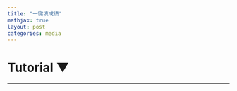 ```yaml
---
title: "一键填成绩"
mathjax: true
layout: post
categories: media
---
```


<div id="wrapper">
    <!-- Collapsible Tutorial Section -->
        <div id="tutorial-section">
        <div id="tutorial-header" onclick="toggleTutorial()">
            <h1>Tutorial <span id="triangle">&#9660;</span></h1>
        </div>
        <div id="tutorial-content" style="display: none;">
            <h1>Using the Automated Score Entry System</h1>

            <h2>Purpose:</h2>
            <p>This system is designed for efficient management of student scores, allowing for easy organization of names and scores, conversion of TOEFL scores to GPA, and use of preset class lists.</p>

            <h2>Step-by-Step Guide:</h2>

            <h3>Entering Data:</h3>
            <ol>
                <li>In the "Class List" textbox, enter the names of students, one per line.</li>
                <li>In the "Score List" textbox, input the student names followed by their scores, separated by a space. Each entry should be on a new line.</li>
            </ol>
            <div class="tip">
                <strong>Tip:</strong> The format should be like this:
                <pre><code>
            John 85
            Jane 90
                </code></pre>
            </div>

            <h3>Using Preset Class Lists:</h3>
            <p>Click on one of the preset buttons (e.g., ESL Lion, ESL Dragon) to load a predefined list of student names into the "Class List" textbox.</p>

            <h3>Generating the Student Scores List:</h3>
            <ol>
                <li>Select from the function buttons:
                    <ul>
                        <li><strong>Organize Names and Scores:</strong> Organizes scores according to the class list and identifies missing scores.</li>
                        <li><strong>Convert TOEFL to GPA:</strong> Converts TOEFL scores to a GPA format for each student.</li>
                    </ul>
                </li>
                <li>A list in the format <code>const studentScores = [...];</code> is generated after clicking a button.</li>
            </ol>

            <h3>Accessing Google Chrome's Console:</h3>
            <p>Instructions on how to open and use the Chrome Developer Console.</p>
            <ol>
                <!-- Existing steps to access the console -->
                           <p>If you're unfamiliar with the Chrome Developer Console, it's a tool built right into Chrome that developers use to debug their websites. Here's how to open it:</p>
            <ol>
                <li>Right-click on any part of a webpage.</li>
                <li>From the context menu, select "Inspect" or "Inspect Element".</li>
                <li>A window will pop up at the bottom or side of your screen. From the top menu of this window, select "Console".</li>
            </ol>
            <p><strong>Congratulations!</strong> You've accessed the console.</p>

            </ol>

            <h3>Pasting the Data into ThinkWave:</h3>
            <ol>
                <li>Copy the generated list and accompanying code.</li>
                <li>Paste both into the console and press Enter.</li>
                <li>The scores are automatically filled into ThinkWave.</li>
            </ol>
            <div class="note">
                <strong>Note:</strong> Ensure you are on the ThinkWave webpage when pasting the data and code.
            </div>

            <h3>Copying Data to Clipboard:</h3>
            <p>The system now automatically copies the generated data to the clipboard for easy pasting.</p>

            <h3>Error Handling:</h3>
            <p>The system includes error handling for the TOEFL to GPA conversion, ensuring data integrity.</p>
            ---
        </div>
    </div>

    <!-- Preset Class Names Section -->
    <div id="class-presets">
        <!-- Buttons to load preset class names into the class list textarea -->
        <button onclick="loadClassList('class2027Dragon')">2027 Dragon</button>
        <button onclick="loadClassList('class2027Lion')">2027 Lion</button>
        <button onclick="loadClassList('2026Kylin')">2026 Kylin</button>
        <button onclick="loadClassList('2026Rosefinch')">2026 Rosefinch</button>
        <button onclick="loadClassList('2026Phoenix')">2026 Phoenix</button>
        <button onclick="loadClassList('S1')">TOEFL S1</button>
        <button onclick="loadClassList('S2')">TOEFL S2</button>
    </div>

    <textarea id="class-list" placeholder="If you want to reorder the scores, enter student names separated by a newline"></textarea>
    <textarea id="score-list" placeholder="Paste students and scores here"></textarea>

    <!-- Function Buttons -->
    <div id="function-buttons">
        <button id="organizeButton">Organize Names and Scores</button>
        <button id="convertButton">Convert TOEFL to GPA</button>
    </div>

    <!-- New Output Text Area for CSV -->
    <textarea id="csv-output" placeholder="Copy and convert to a table at tableconvert.com/csv-to-html" readonly></textarea>
    


    <!-- Output Area -->
    <div id="output-area">
        <!-- Placeholder for success message -->
        <div id="output-message"></div>
    </div>
   
</div>

<script>

document.addEventListener("DOMContentLoaded", function() {
    document.getElementById('organizeButton').addEventListener('click', organizeNamesAndScores);
    document.getElementById('convertButton').addEventListener('click', convertTOEFLtoGPA);
});

function processScoresAndGenerateOutput(scoresWithName) {
    // Counters for present and missing scores
    let scoresPresent = 0;
    let scoresMissing = 0;

    // Generate CSV data and studentScores list
    const csvData = scoresWithName.map(([name, score]) => {
        if (score !== "M") {
            scoresPresent++;
            return `${name},${score}`;
        } else {
            scoresMissing++;
            return `${name},"M"`;
        }
    }).join('\n');
    
    // Format the studentScores list for the autofill code, including quotes around non-numerical values
    const studentScoresList = scoresWithName.map(([name, score]) => isNaN(score) ? `"${score}"` : score);
    const studentScores = `const studentScores = ["This is extracted studentScores", ${studentScoresList.join(', ')}];`;

    // Copy to clipboard
    // const codeToCopy = `${studentScores}\n${autofillCode}`;
    const codeToCopy = `const studentScores = [${studentScores.join(', ')}];\n${autofillCode}`;
    copyToClipboard(codeToCopy);

    // Update the output area
    document.getElementById('csv-output').value = csvData;
    document.getElementById('output-message').textContent = `Operation successful. ${scoresPresent} scores present, ${scoresMissing} missing. List and autofill code copied to clipboard.`;
}

function organizeNamesAndScores() {
    const scoresWithName = extractRawScoresWithName();
    let processedScores;
    const classList = document.getElementById("class-list").value.trim().split("\n").filter(Boolean);

    if (classList.length > 0) {
        // If there are names in the class list, use them to reorder and identify missing scores
        const scoresMap = new Map(scoresWithName.map(([name, score]) => [name.toLowerCase(), score]));
        processedScores = classList.map(studentName => {
            const score = scoresMap.get(studentName.toLowerCase());
            return score ? [studentName, score] : [studentName, '"M"'];
        });
    } else {
        // If class list is empty, use the scores as they are
        processedScores = scoresWithName;
    }

    // Format into CSV and generate studentScores list
    const csvData = formatToCSV(processedScores);
    document.getElementById('csv-output').value = csvData;
    generateStudentScoresList(processedScores);
    document.getElementById('output-message').textContent = 
        `Organized names and scores. Data copied to clipboard.`;
}

function extractRawScoresWithName() {
    const scoreListRaw = document.getElementById("score-list").value.split("\n");
    const scores = [];
    for (let entry of scoreListRaw) {
        let parts;
        if (entry.includes("\t")) {
            parts = entry.split("\t");
        } else {
            // Split at the last space
            const lastSpaceIndex = entry.lastIndexOf(" ");
            parts = [entry.substring(0, lastSpaceIndex), entry.substring(lastSpaceIndex + 1)];
        }

        if (parts.length < 2) continue;
        let [name, score] = parts;

        score = getNumericValueOrOriginal(score);
        scores.push([name, score]);
    }
    return scores;
}

function generateStudentScoresList(scoresWithName) {
    // Prepare the scores, adding quotes if the score is "M"
    const studentScores = scoresWithName.map(([name, score]) => score !== '"M"' ? score : '"M"');
    const formattedScores = `["This is extracted studentScores", ${studentScores.join(', ')}]`;
    
    // Generate the autofill code
    // const codeToCopy = `${formattedScores};\n${autofillCode}`;
    const codeToCopy = `const studentScores = [${studentScores.join(', ')}];\n${autofillCode}`;
    copyToClipboard(codeToCopy);
}

function formatToCSV(scoresWithName) {
    // CSV generation for display
    return scoresWithName.map(([name, score]) => `${name},${score}`).join('\n');
}

function copyToClipboard(text) {
    if (navigator.clipboard) {
        navigator.clipboard.writeText(text).then(function() {
            console.log('Copying to clipboard was successful!');
        }, function(err) {
            console.error('Could not copy text: ', err);
        });
    } else {
        // Clipboard API not available, provide a fallback to copy manually
        const textArea = document.createElement('textarea');
        textArea.value = text;
        document.body.appendChild(textArea);
        textArea.focus();
        textArea.select();
        try {
            document.execCommand('copy');
            console.log('Fallback: Copying text command was successful');
        } catch (err) {
            console.error('Fallback: Oops, unable to copy', err);
        }
        document.body.removeChild(textArea);
    }
}

// Define the autofill code to be copied to the clipboard
const autofillCode = `
(function(studentScores) {
    // Autofill code for ThinkWave
    // Select only input fields that are for grades
    const scoreInputFields = document.querySelectorAll('input[name*="-grade"][type="text"]');
    for (let i = 0; i < scoreInputFields.length; i++) {
        const inputField = scoreInputFields[i];
        if (inputField && studentScores[i] !== undefined) {
            inputField.value = studentScores[i];
            inputField.dispatchEvent(new Event('input', { 'bubbles': true }));
        }
    }
})(studentScores); // Immediately invoke the function with studentScores
true;
`;


//Extracts the numeric part from a string. If the string does not contain a numeric value, it returns the original string. Useful for parsing mixed-type data.
function getNumericValueOrOriginal(str) {
    if (typeof str !== "string") return str;  // Safety check

    const numericValue = str.match(/\d+(\.\d+)?/);
    if (numericValue) {
        return numericValue[0];
    }
    return str;
}

function convertTOEFLtoGPA() {
    const scoresWithName = extractRawScoresWithName();
    const classList = document.getElementById("class-list").value.trim().split("\n").filter(Boolean);
    let conversionErrors = [];
    let convertedScoresMap = new Map();

    // Convert each score and store in a map with lowercase name for case-insensitive matching
    scoresWithName.forEach(([name, score]) => {
        const convertedScore = toeflToGPA(score);
        if (typeof convertedScore === 'string' && convertedScore.startsWith('Error')) {
            conversionErrors.push(`${name}: ${convertedScore}`);
            convertedScoresMap.set(name.toLowerCase(), '"M"'); // Mark as missing if there's an error
        } else {
            convertedScoresMap.set(name.toLowerCase(), convertedScore);
        }
    });

    let processedScores;

    // Check if a class list is provided
    if (classList.length > 0) {
        // Use the class list to reorder and identify missing scores
        processedScores = classList.map(studentName => {
            const score = convertedScoresMap.get(studentName.toLowerCase());
            return score ? [studentName, score] : [studentName, '"M"']; // Mark as missing if not found in the map
        });
    } else {
        // If class list is empty, use the original names with converted scores
        processedScores = scoresWithName.map(([name, _]) => {
            const score = convertedScoresMap.get(name.toLowerCase());
            return [name, score];
        });
    }

    // Update the output textarea and copy to clipboard only if there are no errors
    if (conversionErrors.length === 0) {
        const csvData = formatToCSV(processedScores); 
        document.getElementById('csv-output').value = csvData;
        generateStudentScoresList(processedScores);
        document.getElementById('output-message').textContent = "Converted TOEFL to GPA. Data copied to clipboard.";
    } else {
        // Display the conversion errors
        document.getElementById('output-message').textContent = "Error: Unable to convert some TOEFL scores. " +
            "Please ensure all scores are numeric and within the valid range.";
        document.getElementById('csv-output').value = conversionErrors.join('\n');
    }
}

function toeflToGPA(scoreInput) {
    const score = parseFloat(scoreInput);

     console.log(`Converted input '${scoreInput}' to number: ${score}`); // For debugging
    
     if (isNaN(score) || score < 0 || score > 30) {
        return 'Error: TOEFL score out of range (0-30).'; // Indicate an invalid score was provided
    }

    // if (score < 7) return 55;
    // else if (score == 7) return 60;
    // else if (score == 8) return 62.5;
    // else if (score == 9) return 65;
    // else if (score == 10) return 67.5;
    // else if (score == 11) return 70;
    // else if (score == 12) return 72.5;
    // else if (score == 13) return 75;
    // else if (score == 14) return 77.5;
    // else if (score == 15) return 80;
    // else if (score == 16) return 82.14;
    // else if (score == 17) return 84.28;
    // else if (score == 18) return 86.42;
    // else if (score == 19) return 88.56;
    // else if (score == 20) return 90.7;
    // else if (score == 21) return 92.84;
    // else if (score == 22) return 94.98;
    // else if (score >= 23) return 95;

    if (score >= 28) return 100; // Exceptional listening skills (A+)
    else if (score >= 25) return 97; // Very strong listening skills (A)
    else if (score >= 22) return 94; // Strong listening skills (A-)
    else if (score >= 19) return 90; // Good listening skills, above average (B+)
    else if (score >= 17) return 89; // Slightly above average proficiency (B)
    else if (score >= 14) return 85; // Average proficiency (B-)
    else if (score >= 11) return 80; // Slightly below average proficiency (C+)
    else if (score >= 6) return 75; // Below average proficiency, needs improvement (C)
    else if (score >= 3) return 65; // Significantly below average, considerable improvement needed (C-)
    else if (score >= 1) return 60; // D
    else return 55;
    // If score does not meet any condition, return an error message
    // If score does not meet any condition, return an error message
    return 'Error: Conversion Error';
}

function wrapStrings(arr) {
    return arr.map(item => {
        if (isNaN(item) && typeof item === 'string' && !item.startsWith('"')) {
            return `"${item}"`;
        }
        return item;
    });
}

// New functions for the updated interface
function toggleTutorial() {
    var content = document.getElementById('tutorial-content');
    var triangle = document.getElementById('triangle');
    if (content.style.display === 'none') {
        content.style.display = 'block';
        triangle.innerHTML = '&#9650;';
    } else {
        content.style.display = 'none';
        triangle.innerHTML = '&#9660;';
    }
}

function loadClassList(preset) {
    var classListTextArea = document.getElementById('class-list');
    // Define presets
    var presets = {
    'class2027Dragon':"Melody\nAmanda\nHarry\nSky\nEmily\nAlexander\nJimmy\nTrinity\nHoward\nHanbo\nGloria\nCordelia",
    'class2027Lion':"KevinCai\nAngela\nClara\nJarvis\nRachel\nDorcas\nBianca\nJerry\nNina\nBill\nYukiWu\nSelina\nYukiYu\nTracy",
    '2026Kylin': "Fielder\nLeon\nCicily\nSeanna\nRegina\nTom\nSteven\nMartin\nJason\nSelina\nCarol\nRaymond\nVicky\nBobby\nVictoria",
    '2026Rosefinch': "Eric\nJoe\nZao\nClaire\nIsaiah\nKevin\nLauren\nWesley\nTina\nCamilia\nMichael\nJoyce\nAlice\nTomZhang\nAndy",
    '2026Phoenix': "Sword\nKarl\nAugust\nRichard\nMike\nJenny\nMeredith\nKeven\nGeorge\nMason",
    'S2':                      
    "Karl\nZao\nMartin\nJoyce\nFielder\nSword\nKeven\nJenny\nLauren\nMike\nKevin\nJoe\nEric\nAndy\nTom\nMeredith\nAugust\nRichard\nCamilia\nWesley\nRaymond\nJason\nSteven\nGeorge\nIsaiah\nLeon\nSeanna\nBobby\nMichael\nRegina\nCarol\nVicky\nVictoria\nAlice\nSelina\nTina\nCicily\nMason\nClaire\nTomZhang",
    'S1': 
    "Melody\nAmanda\nHarry\nSky\nEmily\nIsabella\nAlexander\nJimmy\nBetty\nTrinity\nYukiWu\nHanbo\nStanley\nGloria\nKevinCai\nAngela\nClara\nJarvis\nRachel\nDorcas\nBianca\nJerry\nNina\nBill\nSelina\nYukiYu\nTracy\nCordelia\nHoward"
    };

    // Load the preset class list into the textarea
    classListTextArea.value = presets[preset] || "Preset not found";
}

</script>

<style>
    #class-list, #score-list {
        box-sizing: border-box; /* Include padding and borders in the element's total width and height */
        width: 48%; /* Adjust width to allow for two side by side with some space in between */
        height: 450px;
        margin-bottom: 10px;
        resize: vertical;
        display: inline-block; /* Display side-by-side */
        vertical-align: top; /* Align to top if they are different heights */
    }

    #class-presets {
        display: flex;
        justify-content: space-around; /* Spreads items evenly with space around them */
        flex-wrap: wrap;
        margin-bottom: 10px;
    }

    #class-presets button {
        flex: 1; /* Each button will grow to fill the space */
        margin: 0 10px; /* Give some space between buttons */
        text-align: center; /* Center button text */
    }

    #function-buttons {
        display: flex;
        flex-direction: column;
        align-items: flex-start;
        gap: 10px;
    }

    #wrapper {
        max-width: 800px; /* Maximum width of the wrapper */
        margin: auto; /* Center the wrapper */
    }

    @media (max-width: 768px) {
        #class-list, #score-list {
            width: 100%; /* Full width on smaller screens */
        }

        #class-presets {
            justify-content: center;
        }

        #class-presets button {
            margin: 5px; /* Smaller margin on smaller screens */
        }
    }

    #csv-output {
    width: 96%; /* Adjust as needed */
    height: 450px; /* Adjust as needed */
    margin-top: 10px;
    margin-bottom: 20px;
    resize: none;
}

</style>

---

<!-- Area to display the reordered results -->
<ul id="resultList"></ul>
